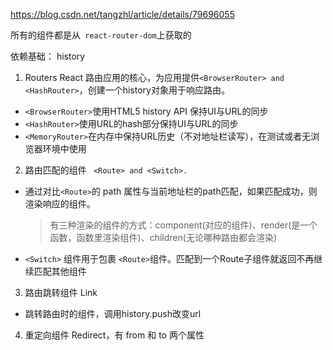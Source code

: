 https://blog.csdn.net/tangzhl/article/details/79696055

所有的组件都是从` react-router-dom`上获取的


依赖基础： history

1. Routers
React 路由应用的核心，为应用提供`<BrowserRouter> and <HashRouter>`，创建一个history对象用于响应路由。
  - `<BrowserRouter>`使用HTML5 history API 保持UI与URL的同步
  - `<HashRouter>`使用URL的hash部分保持UI与URL的同步
  - `<MemoryRouter>`在内存中保持URL历史（不对地址栏读写），在测试或者无浏览器环境中使用

2. 路由匹配的组件 ` <Route> and <Switch>.`
  - 通过对比`<Route>`的 path 属性与当前地址栏的path匹配，如果匹配成功，则渲染响应的组件。
    > 有三种渲染的组件的方式：component(对应的组件)、render(是一个函数，函数里渲染组件)、children(无论哪种路由都会渲染)
  - `<Switch>` 组件用于包裹 `<Route>`组件。匹配到一个Route子组件就返回不再继续匹配其他组件

3. 路由跳转组件 Link
  - 跳转路由时的组件，调用history.push改变url

4. 重定向组件 Redirect，有 from 和 to 两个属性